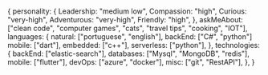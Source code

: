 ### 
{
  personality: {
    Leadership: "medium low",
    Compassion: "high",
    Curious: "very-high",
    Adventurous: "very-high",
    Friendly: "high",
  },
  askMeAbout: ["clean code", "computer games", "cats", "travel tips", "cooking", "IOT"],
  languages: {
    natural: ["portuguese", "english"],
    backEnd: ["C#", "python"]
    mobile: ["dart"],
    embedded: ["c++"],
    serverless: ["python"],
  },
  technologies: {
    backEnd: ["elastic-search"],
    databases: ["Mysql", "MongoDB", "redis"],
    mobile: ["flutter"],
    devOps: ["azure", "docker"],
    misc: ["git", "RestAPI"],
  },
}

<!--
**raygbdias/raygbdias** is a ✨ _special_ ✨ repository because its `README.md` (this file) appears on your GitHub profile.

Here are some ideas to get you started:

- 🔭 I’m currently working on ...
- 🌱 I’m currently learning ...
- 👯 I’m looking to collaborate on ...
- 🤔 I’m looking for help with ...
- 💬 Ask me about ...
- 📫 How to reach me: ...
- 😄 Pronouns: ...
- ⚡ Fun fact: ...
-->
